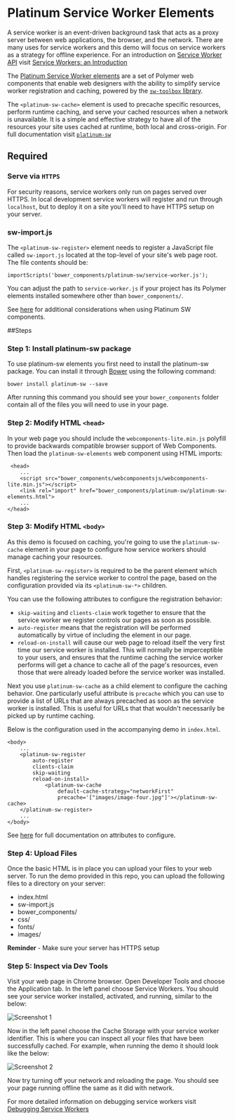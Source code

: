 # Platinum Service Worker Elements 

A service worker is an event-driven background task that acts as a proxy server between web applications, the browser, and the network. There are many uses for service workers and this demo will focus on service workers as a strategy for offline experience. For an introduction on [Service Worker API](https://developer.mozilla.org/en/docs/Web/API/Service_Worker_API) visit [Service Workers: an Introduction](https://developers.google.com/web/fundamentals/getting-started/primers/service-workers)

The [Platinum Service Worker elements](https://github.com/PolymerElements/platinum-sw) are a set of Polymer web components that enable web designers with the ability to simplify service worker registration and caching, powered by the
[`sw-toolbox` library](https://github.com/googlechrome/sw-toolbox). 

The `<platinum-sw-cache>` element is used to precache specific resources, perform runtime caching, and serve your cached resources when a network is unavailable. It is a simple and effective strategy to have all of the resources your site uses cached at runtime, both local and cross-origin. For full documentation visit [`platinum-sw`](https://polymerelements.github.io/platinum-sw/components/platinum-sw/)

## Required

### Serve via `HTTPS`
For security reasons, service workers only run on pages served over HTTPS. In local development service workers will register and run through `localhost`, but to deploy it on a site you'll need to have HTTPS setup on your server.

### sw-import.js
The `<platinum-sw-register>` element needs to register a JavaScript file called `sw-import.js` located at the top-level of your site's web page root. The file contents should be:

```
importScripts('bower_components/platinum-sw/service-worker.js');
```
You can adjust the path to `service-worker.js` if your project has its Polymer elements installed somewhere other than `bower_components/`. 

See [here](https://github.com/PolymerElements/platinum-sw#considerations) for additional considerations when using Platinum SW components.

##Steps


### Step 1: Install platinum-sw package

To use platinum-sw elements you first need to install the platinum-sw package. You can install it through [Bower](https://bower.io/) using the following command:

```
bower install platinum-sw --save
```

After running this command you should see your `bower_components` folder contain all of the files you will need to use in your page.

### Step 2: Modify HTML `<head>` 

In your web page you should include the `webcomponents-lite.min.js` polyfill to provide backwards compatible browser support of Web Components.  Then load the `platinum-sw-elements` web component using HTML imports:

```
 <head>
	...
	<script src="bower_components/webcomponentsjs/webcomponents-lite.min.js"></script>
  	<link rel="import" href="bower_components/platinum-sw/platinum-sw-elements.html">
	...
</head>
```

### Step 3: Modify HTML `<body>`

As this demo is focused on caching, you're going to use the `platinum-sw-cache` element in your page to configure how service workers should manage caching your resources. 

First, `<platinum-sw-register>` is required to be the parent element which handles registering the service worker to control the page, based on the configuration provided via its `<platinum-sw-*>` children.

You can use the following attributes to configure the registration behavior:

- `skip-waiting` and `clients-claim` work together to ensure that the service worker we register controls our pages as soon as possible.
- `auto-register` means that the registration will be performed automatically by virtue of including the element in our page.
- `reload-on-install` will cause our web page to reload itself the very first time our service worker is installed. This will normally be imperceptible to your users, and ensures that the runtime caching the service worker performs will get a chance to cache all of the page's resources, even those that were already loaded before the service worker was installed.

Next you use `platinum-sw-cache` as a child element to configure the caching behavior. One particularly useful attribute is `precache` which you can use to provide a list of URLs that are always precached as soon as the service worker is installed. This is useful for URLs that that wouldn't necessarily be picked up by runtime caching. 


Below is the configuration used in the accompanying demo in `index.html`.

```
<body>
	...
	<platinum-sw-register
  		auto-register
  		clients-claim
  		skip-waiting
  		reload-on-install>
  			<platinum-sw-cache
    			default-cache-strategy="networkFirst"
    			precache='["images/image-four.jpg"]'></platinum-sw-cache>
	</platinum-sw-register>
	...
</body>
```

See [here](https://polymerelements.github.io/platinum-sw/components/platinum-sw/) for full documentation on attributes to configure. 


### Step 4: Upload Files

Once the basic HTML is in place you can upload your files to your web server. To run the demo provided in this repo, you can upload the following files to a directory on your server:

- index.html
- sw-import.js
- bower_components/
- css/
- fonts/
- images/

**Reminder** - Make sure your server has HTTPS setup  

### Step 5: Inspect via Dev Tools


Visit your web page in Chrome browser. Open Developer Tools and choose the Application tab. In the left panel choose Service Workers. You should see your service worker installed, activated, and running, similar to the below:

![Screenshot 1](https://content.screencast.com/users/stulees/folders/Snagit/media/475ab536-8309-4ad7-9a61-893bc45b9d90/2017-04-06_17-55-40.png)

Now in the left panel choose the Cache Storage with your service worker identifier. This is where you can inspect all your files that have been successfully cached. For example, when running the demo it should look like the below:

![Screenshot 2](https://content.screencast.com/users/stulees/folders/Snagit/media/f41863ce-b7b3-453d-be95-f576af727533/2017-04-06_18-04-20.png)

Now try turning off your network and reloading the page. You should see your page running offline the same as it did with network. 

For more detailed information on debugging service workers visit [Debugging Service Workers](https://developers.google.com/web/fundamentals/getting-started/codelabs/debugging-service-workers/)

